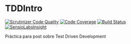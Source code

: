 # TDDIntro

[![Scrutinizer Code Quality](https://scrutinizer-ci.com/g/irontec/TDDIntro/badges/quality-score.png?b=master)](https://scrutinizer-ci.com/g/irontec/TDDIntro/?branch=master)
[![Code Coverage](https://scrutinizer-ci.com/g/irontec/TDDIntro/badges/coverage.png?b=master)](https://scrutinizer-ci.com/g/irontec/TDDIntro/?branch=master)
[![Build Status](https://scrutinizer-ci.com/g/irontec/TDDIntro/badges/build.png?b=master)](https://scrutinizer-ci.com/g/irontec/TDDIntro/build-status/master)
[![SensioLabsInsight](https://insight.sensiolabs.com/projects/f8da8380-3300-4b79-bbc3-c1d4c307c91e/mini.png)](https://insight.sensiolabs.com/projects/f8da8380-3300-4b79-bbc3-c1d4c307c91e)

Práctica para post sobre Test Driven Development
